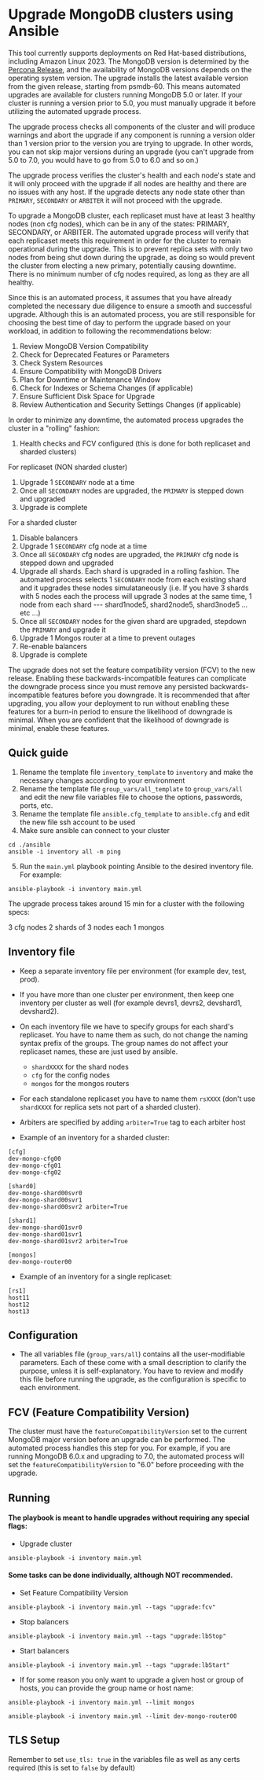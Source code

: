 # Upgrade MongoDB clusters using Ansible

This tool currently supports deployments on Red Hat-based distributions, including Amazon Linux 2023. The MongoDB version is determined by the [Percona Release](https://docs.percona.com/percona-software-repositories/percona-release.html), and the availability of MongoDB versions depends on the operating system version. The upgrade installs the latest available version from the given release, starting from psmdb-60. This means automated upgrades are available for clusters running MongoDB 5.0 or later. If your cluster is running a version prior to 5.0, you must manually upgrade it before utilizing the automated upgrade process.

The upgrade process checks all components of the cluster and will produce warnings and abort the upgrade if any component is running a version older than 1 version prior to the version you are trying to upgrade.  In other words, you can not skip major versions during an upgrade (you can't upgrade from 5.0 to 7.0, you would have to go from 5.0 to 6.0 and so on.)

The upgrade process verifies the cluster's health and each node's state and it will only proceed with the upgrade if all nodes are healthy and there are no issues with any host. If the upgrade detects any node state other than `PRIMARY`, `SECONDARY` or `ARBITER` it will not proceed with the upgrade.

To upgrade a MongoDB cluster, each replicaset must have at least 3 healthy nodes (non cfg nodes), which can be in any of the states: PRIMARY, SECONDARY, or ARBITER. The automated upgrade process will verify that each replicaset meets this requirement in order for the cluster to remain operational during the upgrade. This is to prevent replica sets with only two nodes from being shut down during the upgrade, as doing so would prevent the cluster from electing a new primary, potentially causing downtime. There is no minimum number of cfg nodes required, as long as they are all healthy.

Since this is an automated process, it assumes that you have already completed the necessary due diligence to ensure a smooth and successful upgrade. Although this is an automated process, you are still responsible for choosing the best time of day to perform the upgrade based on your workload, in addition to following the recommendations below:

1. Review MongoDB Version Compatibility
2. Check for Deprecated Features or Parameters
3. Check System Resources
4. Ensure Compatibility with MongoDB Drivers
5. Plan for Downtime or Maintenance Window
6. Check for Indexes or Schema Changes (if applicable)
7. Ensure Sufficient Disk Space for Upgrade
8. Review Authentication and Security Settings Changes (if applicable)


In order to minimize any downtime, the automated process upgrades the cluster in a "rolling" fashion:

1. Health checks and FCV configured (this is done for both replicaset and sharded clusters)

For replicaset (NON sharded cluster)

1. Upgrade 1 `SECONDARY` node at a time
2. Once all `SECONDARY` nodes are upgraded, the `PRIMARY` is stepped down and upgraded
3. Upgrade is complete

For a sharded cluster

1. Disable balancers
2. Upgrade 1 `SECONDARY` cfg node at a time 
3. Once all `SECONDARY` cfg nodes are upgraded, the `PRIMARY` cfg node is stepped down and upgraded
4. Upgrade all shards. Each shard is upgraded in a rolling fashion. The automated process selects 1 `SECONDARY` node from each existing shard and it upgrades these nodes simulataneously (i.e. If you have 3 shards with 5 nodes each the process will upgrade 3 nodes at the same time, 1 node from each shard --- shard1node5, shard2node5, shard3node5 ... etc ...)
5. Once all `SECONDARY` nodes for the given shard are upgraded, stepdown the `PRIMARY` and upgrade it
6. Upgrade 1 Mongos router at a time to prevent outages
7. Re-enable balancers
8. Upgrade is complete

The upgrade does not set the feature compatibility version (FCV) to the new release. Enabling these backwards-incompatible features can complicate the downgrade process since you must remove any persisted backwards-incompatible features before you downgrade. It is recommended that after upgrading, you allow your deployment to run without enabling these features for a burn-in period to ensure the likelihood of downgrade is minimal. When you are confident that the likelihood of downgrade is minimal, enable these features.


## Quick guide
1. Rename the template file `inventory_template` to `inventory` and make the necessary changes according to your environment 
2. Rename the template file `group_vars/all_template` to `group_vars/all` and edit the new file variables file to choose the options, passwords, ports, etc.
3. Rename the template file `ansible.cfg_template` to `ansible.cfg` and edit the new file ssh account to be used
4. Make sure ansible can connect to your cluster

```
cd ./ansible
ansible -i inventory all -m ping
```

5. Run the `main.yml` playbook pointing Ansible to the desired inventory file. For example:

```
ansible-playbook -i inventory main.yml
```

The upgrade process takes around 15 min for a cluster with the following specs:

3 cfg nodes
2 shards of 3 nodes each
1 mongos


## Inventory file

- Keep a separate inventory file per environment (for example dev, test, prod).
- If you have more than one cluster per environment, then keep one inventory per cluster as well (for example devrs1, devrs2, devshard1, devshard2).
- On each inventory file we have to specify groups for each shard's replicaset. You have to name them as such, do not change the naming syntax prefix of the groups. 
The group names do not affect your replicaset names, these are just used by ansible.
  - `shardXXXX` for the shard nodes
  - `cfg` for the config nodes
  - `mongos` for the mongos routers

- For each standalone replicaset you have to name them `rsXXXX` (don't use `shardXXXX` for replica sets not part of a sharded cluster).
- Arbiters are specified by adding `arbiter=True` tag to each arbiter host

- Example of an inventory for a sharded cluster:
```
[cfg]
dev-mongo-cfg00 
dev-mongo-cfg01
dev-mongo-cfg02

[shard0]
dev-mongo-shard00svr0 
dev-mongo-shard00svr1
dev-mongo-shard00svr2 arbiter=True

[shard1]
dev-mongo-shard01svr0 
dev-mongo-shard01svr1
dev-mongo-shard01svr2 arbiter=True

[mongos]
dev-mongo-router00
```

- Example of an inventory for a single replicaset:
```
[rs1]
host11 
host12
host13
```

## Configuration
* The all variables file (`group_vars/all`) contains all the user-modifiable parameters. Each of these come with a small description to clarify the purpose, unless it is self-explanatory.
You have to review and modify this file before running the upgrade, as the configuration is specific to each environment.

## FCV (Feature Compatibility Version)

The cluster must have the `featureCompatibilityVersion` set to the current MongoDB major version before an upgrade can be performed. The automated process handles this step for you.
For example, if you are running MongoDB 6.0.x and upgrading to 7.0, the automated process will set the `featureCompatibilityVersion` to "6.0" before proceeding with the upgrade.

## Running
#### The playbook is meant to handle upgrades without requiring any special flags:

* Upgrade cluster 
```
ansible-playbook -i inventory main.yml
```

#### Some tasks can be done individually, although NOT recommended.

* Set Feature Compatibility Version
```
ansible-playbook -i inventory main.yml --tags "upgrade:fcv"
```

* Stop balancers 
```
ansible-playbook -i inventory main.yml --tags "upgrade:lbStop"
```

* Start balancers
```
ansible-playbook -i inventory main.yml --tags "upgrade:lbStart"
```

* If for some reason you only want to upgrade a given host or group of hosts, you can provide the group name or host name:
```
ansible-playbook -i inventory main.yml --limit mongos
```

```
ansible-playbook -i inventory main.yml --limit dev-mongo-router00
```


## TLS Setup

Remember to set `use_tls: true` in the variables file as well as any certs required (this is set to `false` by default)


